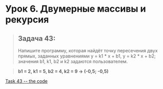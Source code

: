 
# Урок 6. Двумерные массивы и рекурсия

>## Задача 43:  
>Напишите программу, которая найдёт точку пересечения двух прямых, заданных уравнениями y = k1 * x + b1, y = k2 * x + b2; значения b1, k1, b2 и k2 задаются пользователем.

>**b1 = 2, k1 = 5, b2 = 4, k2 = 9 -> (-0,5; -0,5)**  

[Task 43 -- the code](Program.cs)